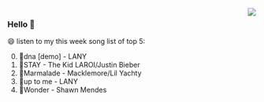 <img align="right"  src="https://github-readme-stats.vercel.app/api/top-langs/?username=kvnZero" />

### Hello 👋

😄 listen to my this week song list of top 5:

0. 🌈dna [demo] - LANY
1. 🌈STAY - The Kid LAROI/Justin Bieber
2. 🌈Marmalade - Macklemore/Lil Yachty
3. 🌈up to me - LANY
4. 🌈Wonder - Shawn Mendes

